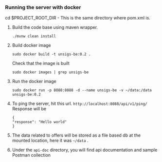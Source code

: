 ### Running the server with docker

cd $PROJECT_ROOT_DIR - This is the same directory where pom.xml is.

1. Build the code base using maven wrapper.

   `./mvnw clean install`

2. Build docker image

   `sudo docker build -t unsigs-be:0.2 .`

   Check that the image is built

   `sudo docker images | grep unsigs-be`

3. Run the docker image

   `sudo docker run -p 8088:8088 -d --name unsigs-be -v ~/data:/data unsigs-be:0.2`

4. To ping the server, hit this url.
   `http://localhost:8088/api/v1/ping/`
   Response will be
   ```
   {
   "response": "Hello world"
   }
   ```
   

5. The data related to offers will be stored as a file based db at the mounted location, here it was `~/data` .

6. Under the `api-doc` directory, you will find api documentation and sample Postman collection

